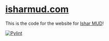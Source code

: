 # [isharmud.com](https://isharmud.com/)

This is the code for the website for [Ishar MUD](https://isharmud.com/)!

[![Pylint](https://github.com/IsharMud/ishar-web/actions/workflows/pylint.yml/badge.svg?branch=actions)](https://github.com/IsharMud/ishar-web/actions/workflows/pylint.yml)
